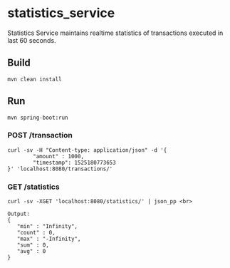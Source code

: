 # statistics_service
Statistics Service maintains realtime statistics of transactions executed in last 60 seconds.

## Build
    mvn clean install

## Run
    mvn spring-boot:run

### POST /transaction
    curl -sv -H "Content-type: application/json" -d '{
            "amount" : 1000,
            "timestamp": 1525180773653
    }' 'localhost:8080/transactions/'

### GET /statistics
    curl -sv -XGET 'localhost:8080/statistics/' | json_pp <br>
    
    Output:
    {
       "min" : "Infinity",
       "count" : 0,
       "max" : "-Infinity",
       "sum" : 0,
       "avg" : 0
    }


